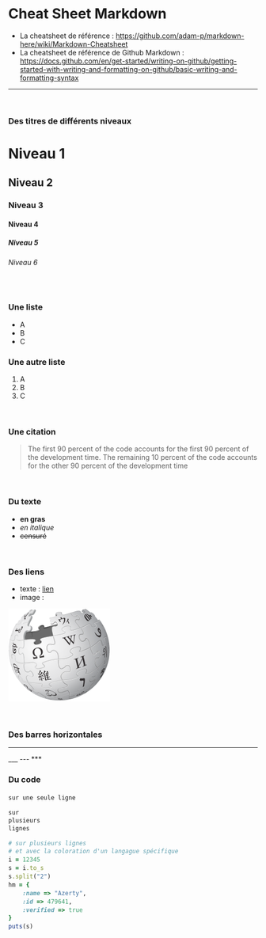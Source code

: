 # Cheat Sheet Markdown

- La cheatsheet de référence : https://github.com/adam-p/markdown-here/wiki/Markdown-Cheatsheet
- La cheatsheet de référence de Github Markdown : https://docs.github.com/en/get-started/writing-on-github/getting-started-with-writing-and-formatting-on-github/basic-writing-and-formatting-syntax

___

<br>





### Des titres de différents niveaux
# Niveau 1
## Niveau 2
### Niveau 3
#### Niveau 4
##### Niveau 5
###### Niveau 6

<br>




### Une liste
* A
* B
* C

### Une autre liste
 1. A
 2. B
 3. C

<br>



### Une citation
> The first 90 percent of the code accounts for the first 90 percent of the development time. The remaining 10 percent of the code accounts for the other 90 percent of the development time

<br>



### Du texte
- **en gras**
- *en italique*
- ~~censuré~~

<br>




### Des liens
- texte : [lien](https://0.30000000000000004.com/)
- image :

![Logo Wikipedia](img/Wikipedia-logo-v2.svg)

<br>



### Des barres horizontales
<hr>
___
---
***

<br>



### Du code

`sur une seule ligne`

```
sur
plusieurs
lignes
```

```ruby
# sur plusieurs lignes
# et avec la coloration d'un langague spécifique
i = 12345
s = i.to_s
s.split("2")
hm = {
    :name => "Azerty",
    :id => 479641,
    :verified => true
}
puts(s)
```
